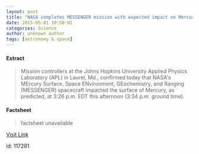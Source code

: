 ```yaml
---
layout: post
title: "NASA completes MESSENGER mission with expected impact on Mercury's surface"
date: 2015-05-01 10:50:01
categories: Science
author: unknown author
tags: [astronomy & space]
---
```



#### Extract
>Mission controllers at the Johns Hopkins University Applied Physics Laboratory (APL) in Laurel, Md., confirmed today that NASA's MErcury Surface, Space ENvironment, GEochemistry, and Ranging (MESSENGER) spacecraft impacted the surface of Mercury, as predicted, at 3:26 p.m. EDT this afternoon (3:34 p.m. ground time).

#### Factsheet
>factsheet unavailable

[Visit Link](http://phys.org/news349679370.html)

id:  117281

